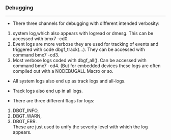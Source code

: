 ### Debugging
---

- There three channels for debugging with different intended verbosity: 
1. system log,which also appears with logread or dmesg. This can be accessed with bmx7 -cd0. 
2. Event logs are more verbose they are used for tracking of events and triggered with code dbgf_track(...). They can be accessed with command bmx7 -cd3.
3. Most verbose logs coded with dbgf_all(). Can be accessed with command bmx7 -cd4. (But for embedded devices these logs are often compiled out with a NODEBUGALL Macro or so.

- All system logs also end up as track logs and all-logs. 
- Track logs also end up in all logs.

- There are three different flags for logs: 
1. DBGT_INFO, 
2. DBGT_WARN, 
3. DBGT_ERR.  
These are just used to unify the severity level with which the log appears.
